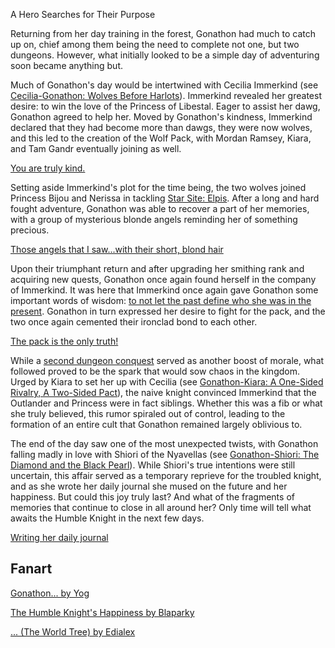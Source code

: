 A Hero Searches for Their Purpose 

Returning from her day training in the forest, Gonathon had much to catch up on, chief among them being the need to complete not one, but two dungeons. However, what initially looked to be a simple day of adventuring soon became anything but. 

Much of Gonathon's day would be intertwined with Cecilia Immerkind (see [Cecilia-Gonathon: Wolves Before Harlots](#edge:cecilia-immerkind-gonathon-g-left-2-right-2)). Immerkind revealed her greatest desire: to win the love of the Princess of Libestal. Eager to assist her dawg, Gonathon agreed to help her. Moved by Gonathon's kindness, Immerkind declared that they had become more than dawgs, they were now wolves, and this led to the creation of the Wolf Pack, with Mordan Ramsey, Kiara, and Tam Gandr eventually joining as well.

[You are truly kind.](#embed:https://youtu.be/dgfH4qnRlfw?t=2020)

Setting aside Immerkind's plot for the time being, the two wolves joined Princess Bijou and Nerissa in tackling [Star Site: Elpis](https://youtu.be/dgfH4qnRlfw?t=4404). After a long and hard fought adventure, Gonathon was able to recover a part of her memories, with a group of mysterious blonde angels reminding her of something precious. 

[Those angels that I saw...with their short, blond hair](#embed:https://youtu.be/dgfH4qnRlfw?t=7532)

Upon their triumphant return and after upgrading her smithing rank and acquiring new quests, Gonathon once again found herself in the company of Immerkind. It was here that Immerkind once again gave Gonathon some important words of wisdom: [to not let the past define who she was in the present](https://youtu.be/dgfH4qnRlfw?t=9664). Gonathon in turn expressed her desire to fight for the pack, and the two once again cemented their ironclad bond to each other. 

[The pack is the only truth!](#embed:https://youtu.be/dgfH4qnRlfw?t=9538)

While a [second dungeon conquest](https://youtu.be/dgfH4qnRlfw?t=12253) served as another boost of morale, what followed proved to be the spark that would sow chaos in the kingdom. Urged by Kiara to set her up with Cecilia (see [Gonathon-Kiara: A One-Sided Rivalry, A Two-Sided Pact](#edge:gonathon-g-takanashi-kiara-left-2-bottom-2)), the naive knight convinced Immerkind that the Outlander and Princess were in fact siblings. Whether this was a fib or what she truly believed, this rumor spiraled out of control, leading to the formation of an entire cult that Gonathon remained largely oblivious to. 

The end of the day saw one of the most unexpected twists, with Gonathon falling madly in love with Shiori of the Nyavellas (see [Gonathon-Shiori: The Diamond and the Black Pearl](#edge:gonathon-g-shiori-nyavella-top-2-bottom-1)). While Shiori's true intentions were still uncertain, this affair served as a temporary reprieve for the troubled knight, and as she wrote her daily journal she mused on the future and her happiness. But could this joy truly last? And what of the fragments of memories that continue to close in all around her? Only time will tell what awaits the Humble Knight in the next few days. 

[Writing her daily journal](#embed:https://youtu.be/dgfH4qnRlfw?t=20429)

## Fanart
[Gonathon... by Yog](https://x.com/massiveyog/status/1919634283809144908?s=46&t=Hs_QRLG_ayqKN5hO2BW3-A)

[The Humble Knight's Happiness by Blaparky](https://x.com/blaparky/status/1919657314384282081)

[... (The World Tree) by Edialex](https://x.com/Ediialex/status/1919243257499853211)